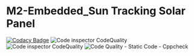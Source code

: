 # M2-Embedded_Sun Tracking Solar Panel

[![Codacy Badge](https://app.codacy.com/project/badge/Grade/0b6ad48784e549e8b9872344a51072ab)](https://www.codacy.com/gh/Meganthi/M2-Embedded_Interface/dashboard?utm_source=github.com&amp;utm_medium=referral&amp;utm_content=Meganthi/M2-Embedded_Interface&amp;utm_campaign=Badge_Grade)
![Code inspector CodeQuality](https://api.codiga.io/project/30205/score/svg)
![Code inspector CodeQuality](https://api.codiga.io/project/30205/status/svg) 
![Code Quality - Static Code - Cppcheck](https://github.com/Meganthi/M2-Embedded_Interface/actions/workflows/c-cpp.yml/badge.svg)

